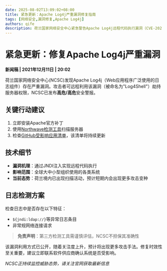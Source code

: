 ```yaml
---
date: 2025-08-02T13:09:02+08:00
title: 紧急更新：Apache Log4j严重漏洞修复指南
tags: [网络安全,漏洞修复,Apache Log4j]
authors: qife
description: 荷兰国家网络安全中心紧急警告Apache Log4j远程代码执行漏洞（CVE-2021-44228），该漏洞影响广泛使用的Web应用程序，攻击者可远程控制服务器。本文提供漏洞详情、检测工具及修复建议。
---
```


# 紧急更新：修复Apache Log4j严重漏洞

**新闻稿 | 2021年12月11日 | 20:02**

荷兰国家网络安全中心(NCSC)发现Apache Log4j（Web应用程序广泛使用的日志组件）存在严重漏洞。攻击者可远程利用该漏洞（被命名为"Log4Shell"）劫持服务器权限，NCSC已发布**高危/高危**安全警报。

## 关键行动建议
1. 立即安装Apache官方补丁
2. 使用[Northwave检测工具](https://example.com/tool)扫描服务器
3. 检查[GitHub受影响应用清单](https://github.com/ncsc-log4j)，该清单将持续更新

## 技术细节
- **漏洞机理**：通过JNDI注入实现远程代码执行
- **影响范围**：全球大中小型组织使用的各类系统
- **当前态势**：荷兰境内已出现扫描活动，预计短期内会出现更多攻击变种

## 日志检测方案
检查日志中是否存在以下特征：
- `${jndi:ldap://}`等异常日志条目
- 非常规网络连接请求

> **免责声明**：第三方检测工具需谨慎评估，NCSC不担保其准确性

该漏洞利用方式已公开，随着关注度上升，预计将出现更多攻击手法。修复时效性至关重要，建议立即联系软件供应商确认系统是否受影响。

*NCSC正持续监控威胁态势，请关注官网获取最新信息*
